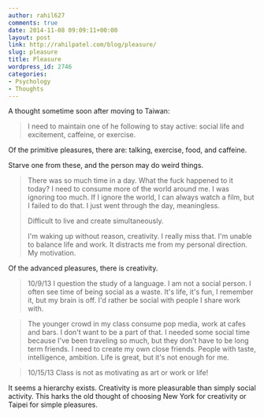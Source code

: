 ```yaml
---
author: rahil627
comments: true
date: 2014-11-08 09:09:11+00:00
layout: post
link: http://rahilpatel.com/blog/pleasure/
slug: pleasure
title: Pleasure
wordpress_id: 2746
categories:
- Psychology
- Thoughts
---
```


A thought sometime soon after moving to Taiwan:


<blockquote>I need to maintain one of he following to stay active: social life and excitement, caffeine, or exercise.</blockquote>



Of the primitive pleasures, there are: talking, exercise, food, and caffeine.

Starve one from these, and the person may do weird things.





<blockquote>There was so much time in a day. What the fuck happened to it today? I need to consume more of the world around me. I was ignoring too much. If I ignore the world, I can always watch a film, but I failed to do that. I just went through the day, meaningless.

Difficult to live and create simultaneously.

I'm waking up without reason, creativity. I really miss that. I'm unable to balance life and work. It distracts me from my personal direction. My motivation.</blockquote>



Of the advanced pleasures, there is creativity.




<blockquote>10/9/13
I question the study of a language. I am not a social person. I often see time of being social as a waste. It's life, it's fun, I remember it, but my brain is off. I'd rather be social with people I share work with.</blockquote>





<blockquote>The younger crowd in my class consume pop media, work at cafes and bars. I don't want to be a part of that. I needed some social time because I've been traveling so much, but they don't have to be long term friends. I need to create my own close friends. People with taste, intelligence, ambition. Life is great, but it's not enough for me.</blockquote>






<blockquote>10/15/13
Class is not as motivating as art or work or life!</blockquote>



It seems a hierarchy exists. Creativity is more pleasurable than simply social activity. This harks the old thought of choosing New York for creativity or Taipei for simple pleasures.
